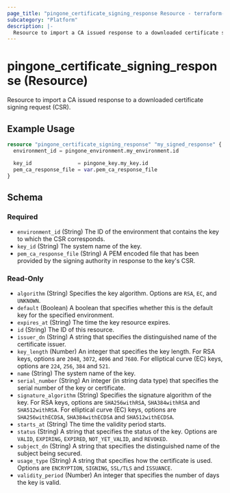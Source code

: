 ```yaml
---
page_title: "pingone_certificate_signing_response Resource - terraform-provider-pingone"
subcategory: "Platform"
description: |-
  Resource to import a CA issued response to a downloaded certificate signing request (CSR).
---
```


# pingone_certificate_signing_response (Resource)

Resource to import a CA issued response to a downloaded certificate signing request (CSR).

## Example Usage

```terraform
resource "pingone_certificate_signing_response" "my_signed_response" {
  environment_id = pingone_environment.my_environment.id

  key_id               = pingone_key.my_key.id
  pem_ca_response_file = var.pem_ca_response_file
}
```

<!-- schema generated by tfplugindocs -->
## Schema

### Required

- `environment_id` (String) The ID of the environment that contains the key to which the CSR corresponds.
- `key_id` (String) The system name of the key.
- `pem_ca_response_file` (String) A PEM encoded file that has been provided by the signing authority in response to the key's CSR.

### Read-Only

- `algorithm` (String) Specifies the key algorithm. Options are `RSA`, `EC`, and `UNKNOWN`.
- `default` (Boolean) A boolean that specifies whether this is the default key for the specified environment.
- `expires_at` (String) The time the key resource expires.
- `id` (String) The ID of this resource.
- `issuer_dn` (String) A string that specifies the distinguished name of the certificate issuer.
- `key_length` (Number) An integer that specifies the key length. For RSA keys, options are `2048`, `3072`, `4096` and `7680`. For elliptical curve (EC) keys, options are `224`, `256`, `384` and `521`.
- `name` (String) The system name of the key.
- `serial_number` (String) An integer (in string data type) that specifies the serial number of the key or certificate.
- `signature_algorithm` (String) Specifies the signature algorithm of the key. For RSA keys, options are `SHA256withRSA`, `SHA384withRSA` and `SHA512withRSA`. For elliptical curve (EC) keys, options are `SHA256withECDSA`, `SHA384withECDSA` and `SHA512withECDSA`.
- `starts_at` (String) The time the validity period starts.
- `status` (String) A string that specifies the status of the key. Options are `VALID`, `EXPIRING`, `EXPIRED`, `NOT_YET_VALID`, and `REVOKED`.
- `subject_dn` (String) A string that specifies the distinguished name of the subject being secured.
- `usage_type` (String) A string that specifies how the certificate is used. Options are `ENCRYPTION`, `SIGNING`, `SSL/TLS` and `ISSUANCE`.
- `validity_period` (Number) An integer that specifies the number of days the key is valid.



